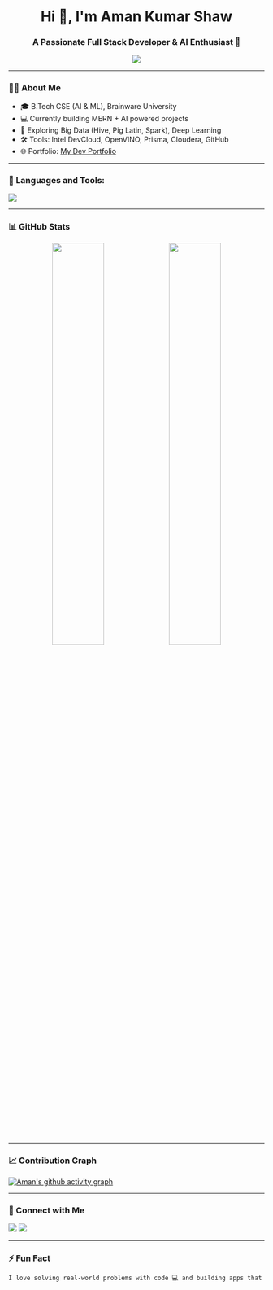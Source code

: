 <!-- Profile README.md -->

<h1 align="center">Hi 👋, I'm Aman Kumar Shaw</h1>
<h3 align="center">A Passionate Full Stack Developer & AI Enthusiast 🚀</h3>

<p align="center">
  <img src="https://readme-typing-svg.demolab.com/?lines=Full+Stack+Developer;AI%2FML+Engineer;Big+Data+Learner;Love+Clean+Code+&font=Fira%20Code&center=true&width=440&height=45&color=00ffcc&vCenter=true&pause=1000&size=22" />
</p>

---

### 🧑‍💻 About Me
- 🎓 B.Tech CSE (AI & ML), Brainware University  
- 💻 Currently building MERN + AI powered projects  
- 🧠 Exploring Big Data (Hive, Pig Latin, Spark), Deep Learning  
- 🛠️ Tools: Intel DevCloud, OpenVINO, Prisma, Cloudera, GitHub  
- 🌐 Portfolio: [My Dev Portfolio](https://your-portfolio-link.com)

---

### 🚀 Languages and Tools:
<p align="left">
  <img src="https://skillicons.dev/icons?i=html,css,js,react,nextjs,tailwind,redux,nodejs,express,mongodb,postgres,prisma,java,python,cpp,py,git,github,vscode,figma" />
</p>

---

### 📊 GitHub Stats

<p align="center">
  <img src="https://github-readme-stats.vercel.app/api?username=SudiptaKumarDas&show_icons=true&theme=tokyonight&hide_border=true" width="45%" />
  <img src="https://github-readme-streak-stats.herokuapp.com/?user=SudiptaKumarDas&theme=tokyonight&hide_border=true" width="45%" />
</p>

---

### 📈 Contribution Graph
[![Aman's github activity graph](https://github-readme-activity-graph.cyclic.app/graph?username=SudiptaKumarDas&theme=react-dark)](https://github.com/SudiptaKumarDas/github-readme-activity-graph)

---

### 🔗 Connect with Me
<p align="left">
  <a href="https://www.linkedin.com/in/aman-kumar-shaw-b4337a322/" target="_blank"><img src="https://img.shields.io/badge/-LinkedIn-blue?logo=linkedin&logoColor=white" /></a>
  <a href="mailto:shawaman346@gmail.com"><img src="https://img.shields.io/badge/Gmail-D14836?logo=gmail&logoColor=white" /></a>

</p>

---

### ⚡ Fun Fact
```txt
I love solving real-world problems with code 💻 and building apps that matter 🚀
